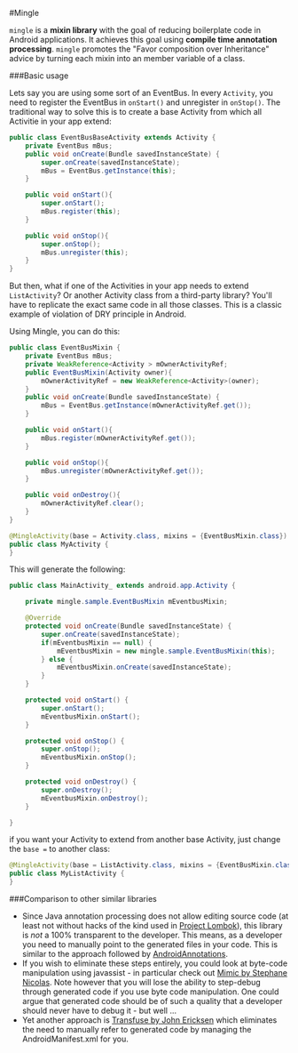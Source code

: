 #Mingle

`mingle` is a **mixin library** with the goal of reducing boilerplate code in Android applications. It achieves this goal using **compile time annotation processing**. `mingle` promotes the "Favor composition over Inheritance" advice by turning each mixin into an member variable of a class.

###Basic usage

Lets say you are using some sort of an EventBus. In every `Activity`, you need to register the EventBus in `onStart()` and unregister in `onStop()`. The traditional way to solve this is to create a base Activity from which all Activitie in your app extend:

```java
public class EventBusBaseActivity extends Activity {
    private EventBus mBus;
    public void onCreate(Bundle savedInstanceState) {
        super.onCreate(savedInstanceState);
        mBus = EventBus.getInstance(this);
    }

    public void onStart(){
        super.onStart();
        mBus.register(this);
    }

    public void onStop(){
        super.onStop();
        mBus.unregister(this);
    }
}
```

But then, what if one of the Activities in your app needs to extend `ListActivity`? Or another Activity class from a third-party library? You'll have to replicate the exact same code in all those classes. This is a classic example of violation of DRY principle in Android.

Using Mingle, you can do this:

```java
public class EventBusMixin {
    private EventBus mBus;
    private WeakReference<Activity > mOwnerActivityRef;
    public EventBusMixin(Activity owner){
        mOwnerActivityRef = new WeakReference<Activity>(owner);
    }
    public void onCreate(Bundle savedInstanceState) {
        mBus = EventBus.getInstance(mOwnerActivityRef.get());
    }

    public void onStart(){
        mBus.register(mOwnerActivityRef.get());
    }

    public void onStop(){
        mBus.unregister(mOwnerActivityRef.get());
    }

    public void onDestroy(){
        mOwnerActivityRef.clear();
    }
}

@MingleActivity(base = Activity.class, mixins = {EventBusMixin.class})
public class MyActivity {
}
```

This will generate the following:

```java
public class MainActivity_ extends android.app.Activity {

    private mingle.sample.EventBusMixin mEventbusMixin;

    @Override
    protected void onCreate(Bundle savedInstanceState) {
        super.onCreate(savedInstanceState);
        if(mEventbusMixin == null) {
            mEventbusMixin = new mingle.sample.EventBusMixin(this);
        } else {
            mEventbusMixin.onCreate(savedInstanceState);
        }
    }

    protected void onStart() {
        super.onStart();
        mEventbusMixin.onStart();
    }

    protected void onStop() {
        super.onStop();
        mEventbusMixin.onStop();
    }

    protected void onDestroy() {
        super.onDestroy();
        mEventbusMixin.onDestroy();
    }

}
```

if you want your Activity to extend from another base Activity, just change the `base =` to another class:

```java
@MingleActivity(base = ListActivity.class, mixins = {EventBusMixin.class})
public class MyListActivity {
}
```

###Comparison to other similar libraries

  - Since Java annotation processing does not allow editing source code (at least not without hacks of the kind used in [Project Lombok](http://projectlombok.org/)), this library is *not* a 100% transparent to the developer. This means, as a developer you need to manually point to the generated files in your code. This is similar to the approach followed by [AndroidAnnotations](https://github.com/excilys/androidannotations/).
  - If you wish to eliminate these steps entirely, you could look at byte-code manipulation using javassist - in particular check out [Mimic by Stephane Nicolas](https://github.com/stephanenicolas/mimic). Note however that you will lose the ability to step-debug through generated code if you use byte code manipulation. One could argue that generated code should be of such a quality that a developer should never have to debug it - but well ...
  - Yet another approach is [Transfuse by John Ericksen](http://androidtransfuse.org/) which eliminates the need to manually refer to generated code by managing the AndroidManifest.xml for you.